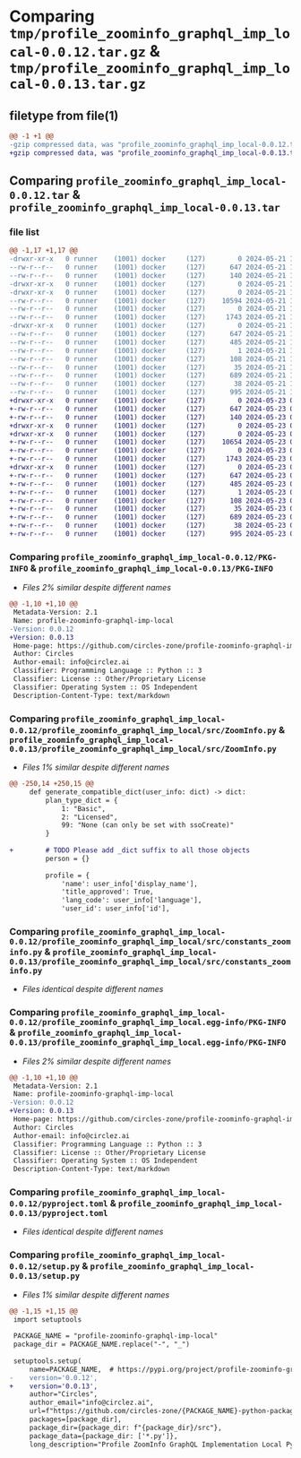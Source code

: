 # Comparing `tmp/profile_zoominfo_graphql_imp_local-0.0.12.tar.gz` & `tmp/profile_zoominfo_graphql_imp_local-0.0.13.tar.gz`

## filetype from file(1)

```diff
@@ -1 +1 @@
-gzip compressed data, was "profile_zoominfo_graphql_imp_local-0.0.12.tar", last modified: Tue May 21 14:07:39 2024, max compression
+gzip compressed data, was "profile_zoominfo_graphql_imp_local-0.0.13.tar", last modified: Thu May 23 04:56:58 2024, max compression
```

## Comparing `profile_zoominfo_graphql_imp_local-0.0.12.tar` & `profile_zoominfo_graphql_imp_local-0.0.13.tar`

### file list

```diff
@@ -1,17 +1,17 @@
-drwxr-xr-x   0 runner    (1001) docker     (127)        0 2024-05-21 14:07:39.786642 profile_zoominfo_graphql_imp_local-0.0.12/
--rw-r--r--   0 runner    (1001) docker     (127)      647 2024-05-21 14:07:39.786642 profile_zoominfo_graphql_imp_local-0.0.12/PKG-INFO
--rw-r--r--   0 runner    (1001) docker     (127)      140 2024-05-21 14:07:08.000000 profile_zoominfo_graphql_imp_local-0.0.12/README.md
-drwxr-xr-x   0 runner    (1001) docker     (127)        0 2024-05-21 14:07:39.782642 profile_zoominfo_graphql_imp_local-0.0.12/profile_zoominfo_graphql_imp_local/
-drwxr-xr-x   0 runner    (1001) docker     (127)        0 2024-05-21 14:07:39.786642 profile_zoominfo_graphql_imp_local-0.0.12/profile_zoominfo_graphql_imp_local/src/
--rw-r--r--   0 runner    (1001) docker     (127)    10594 2024-05-21 14:07:08.000000 profile_zoominfo_graphql_imp_local-0.0.12/profile_zoominfo_graphql_imp_local/src/ZoomInfo.py
--rw-r--r--   0 runner    (1001) docker     (127)        0 2024-05-21 14:07:08.000000 profile_zoominfo_graphql_imp_local-0.0.12/profile_zoominfo_graphql_imp_local/src/__init__.py
--rw-r--r--   0 runner    (1001) docker     (127)     1743 2024-05-21 14:07:08.000000 profile_zoominfo_graphql_imp_local-0.0.12/profile_zoominfo_graphql_imp_local/src/constants_zoominfo.py
-drwxr-xr-x   0 runner    (1001) docker     (127)        0 2024-05-21 14:07:39.786642 profile_zoominfo_graphql_imp_local-0.0.12/profile_zoominfo_graphql_imp_local.egg-info/
--rw-r--r--   0 runner    (1001) docker     (127)      647 2024-05-21 14:07:39.000000 profile_zoominfo_graphql_imp_local-0.0.12/profile_zoominfo_graphql_imp_local.egg-info/PKG-INFO
--rw-r--r--   0 runner    (1001) docker     (127)      485 2024-05-21 14:07:39.000000 profile_zoominfo_graphql_imp_local-0.0.12/profile_zoominfo_graphql_imp_local.egg-info/SOURCES.txt
--rw-r--r--   0 runner    (1001) docker     (127)        1 2024-05-21 14:07:39.000000 profile_zoominfo_graphql_imp_local-0.0.12/profile_zoominfo_graphql_imp_local.egg-info/dependency_links.txt
--rw-r--r--   0 runner    (1001) docker     (127)      108 2024-05-21 14:07:39.000000 profile_zoominfo_graphql_imp_local-0.0.12/profile_zoominfo_graphql_imp_local.egg-info/requires.txt
--rw-r--r--   0 runner    (1001) docker     (127)       35 2024-05-21 14:07:39.000000 profile_zoominfo_graphql_imp_local-0.0.12/profile_zoominfo_graphql_imp_local.egg-info/top_level.txt
--rw-r--r--   0 runner    (1001) docker     (127)      689 2024-05-21 14:07:08.000000 profile_zoominfo_graphql_imp_local-0.0.12/pyproject.toml
--rw-r--r--   0 runner    (1001) docker     (127)       38 2024-05-21 14:07:39.786642 profile_zoominfo_graphql_imp_local-0.0.12/setup.cfg
--rw-r--r--   0 runner    (1001) docker     (127)      995 2024-05-21 14:07:08.000000 profile_zoominfo_graphql_imp_local-0.0.12/setup.py
+drwxr-xr-x   0 runner    (1001) docker     (127)        0 2024-05-23 04:56:58.407223 profile_zoominfo_graphql_imp_local-0.0.13/
+-rw-r--r--   0 runner    (1001) docker     (127)      647 2024-05-23 04:56:58.407223 profile_zoominfo_graphql_imp_local-0.0.13/PKG-INFO
+-rw-r--r--   0 runner    (1001) docker     (127)      140 2024-05-23 04:56:25.000000 profile_zoominfo_graphql_imp_local-0.0.13/README.md
+drwxr-xr-x   0 runner    (1001) docker     (127)        0 2024-05-23 04:56:58.403223 profile_zoominfo_graphql_imp_local-0.0.13/profile_zoominfo_graphql_imp_local/
+drwxr-xr-x   0 runner    (1001) docker     (127)        0 2024-05-23 04:56:58.407223 profile_zoominfo_graphql_imp_local-0.0.13/profile_zoominfo_graphql_imp_local/src/
+-rw-r--r--   0 runner    (1001) docker     (127)    10654 2024-05-23 04:56:25.000000 profile_zoominfo_graphql_imp_local-0.0.13/profile_zoominfo_graphql_imp_local/src/ZoomInfo.py
+-rw-r--r--   0 runner    (1001) docker     (127)        0 2024-05-23 04:56:25.000000 profile_zoominfo_graphql_imp_local-0.0.13/profile_zoominfo_graphql_imp_local/src/__init__.py
+-rw-r--r--   0 runner    (1001) docker     (127)     1743 2024-05-23 04:56:25.000000 profile_zoominfo_graphql_imp_local-0.0.13/profile_zoominfo_graphql_imp_local/src/constants_zoominfo.py
+drwxr-xr-x   0 runner    (1001) docker     (127)        0 2024-05-23 04:56:58.407223 profile_zoominfo_graphql_imp_local-0.0.13/profile_zoominfo_graphql_imp_local.egg-info/
+-rw-r--r--   0 runner    (1001) docker     (127)      647 2024-05-23 04:56:58.000000 profile_zoominfo_graphql_imp_local-0.0.13/profile_zoominfo_graphql_imp_local.egg-info/PKG-INFO
+-rw-r--r--   0 runner    (1001) docker     (127)      485 2024-05-23 04:56:58.000000 profile_zoominfo_graphql_imp_local-0.0.13/profile_zoominfo_graphql_imp_local.egg-info/SOURCES.txt
+-rw-r--r--   0 runner    (1001) docker     (127)        1 2024-05-23 04:56:58.000000 profile_zoominfo_graphql_imp_local-0.0.13/profile_zoominfo_graphql_imp_local.egg-info/dependency_links.txt
+-rw-r--r--   0 runner    (1001) docker     (127)      108 2024-05-23 04:56:58.000000 profile_zoominfo_graphql_imp_local-0.0.13/profile_zoominfo_graphql_imp_local.egg-info/requires.txt
+-rw-r--r--   0 runner    (1001) docker     (127)       35 2024-05-23 04:56:58.000000 profile_zoominfo_graphql_imp_local-0.0.13/profile_zoominfo_graphql_imp_local.egg-info/top_level.txt
+-rw-r--r--   0 runner    (1001) docker     (127)      689 2024-05-23 04:56:25.000000 profile_zoominfo_graphql_imp_local-0.0.13/pyproject.toml
+-rw-r--r--   0 runner    (1001) docker     (127)       38 2024-05-23 04:56:58.407223 profile_zoominfo_graphql_imp_local-0.0.13/setup.cfg
+-rw-r--r--   0 runner    (1001) docker     (127)      995 2024-05-23 04:56:25.000000 profile_zoominfo_graphql_imp_local-0.0.13/setup.py
```

### Comparing `profile_zoominfo_graphql_imp_local-0.0.12/PKG-INFO` & `profile_zoominfo_graphql_imp_local-0.0.13/PKG-INFO`

 * *Files 2% similar despite different names*

```diff
@@ -1,10 +1,10 @@
 Metadata-Version: 2.1
 Name: profile-zoominfo-graphql-imp-local
-Version: 0.0.12
+Version: 0.0.13
 Home-page: https://github.com/circles-zone/profile-zoominfo-graphql-imp-local-python-package
 Author: Circles
 Author-email: info@circlez.ai
 Classifier: Programming Language :: Python :: 3
 Classifier: License :: Other/Proprietary License
 Classifier: Operating System :: OS Independent
 Description-Content-Type: text/markdown
```

### Comparing `profile_zoominfo_graphql_imp_local-0.0.12/profile_zoominfo_graphql_imp_local/src/ZoomInfo.py` & `profile_zoominfo_graphql_imp_local-0.0.13/profile_zoominfo_graphql_imp_local/src/ZoomInfo.py`

 * *Files 1% similar despite different names*

```diff
@@ -250,14 +250,15 @@
     def generate_compatible_dict(user_info: dict) -> dict:
         plan_type_dict = {
             1: "Basic",
             2: "Licensed",
             99: "None (can only be set with ssoCreate)"
         }
 
+        # TODO Please add _dict suffix to all those objects
         person = {}
 
         profile = {
             'name': user_info['display_name'],
             'title_approved': True,
             'lang_code': user_info['language'],
             'user_id': user_info['id'],
```

### Comparing `profile_zoominfo_graphql_imp_local-0.0.12/profile_zoominfo_graphql_imp_local/src/constants_zoominfo.py` & `profile_zoominfo_graphql_imp_local-0.0.13/profile_zoominfo_graphql_imp_local/src/constants_zoominfo.py`

 * *Files identical despite different names*

### Comparing `profile_zoominfo_graphql_imp_local-0.0.12/profile_zoominfo_graphql_imp_local.egg-info/PKG-INFO` & `profile_zoominfo_graphql_imp_local-0.0.13/profile_zoominfo_graphql_imp_local.egg-info/PKG-INFO`

 * *Files 2% similar despite different names*

```diff
@@ -1,10 +1,10 @@
 Metadata-Version: 2.1
 Name: profile-zoominfo-graphql-imp-local
-Version: 0.0.12
+Version: 0.0.13
 Home-page: https://github.com/circles-zone/profile-zoominfo-graphql-imp-local-python-package
 Author: Circles
 Author-email: info@circlez.ai
 Classifier: Programming Language :: Python :: 3
 Classifier: License :: Other/Proprietary License
 Classifier: Operating System :: OS Independent
 Description-Content-Type: text/markdown
```

### Comparing `profile_zoominfo_graphql_imp_local-0.0.12/pyproject.toml` & `profile_zoominfo_graphql_imp_local-0.0.13/pyproject.toml`

 * *Files identical despite different names*

### Comparing `profile_zoominfo_graphql_imp_local-0.0.12/setup.py` & `profile_zoominfo_graphql_imp_local-0.0.13/setup.py`

 * *Files 1% similar despite different names*

```diff
@@ -1,15 +1,15 @@
 import setuptools 
 
 PACKAGE_NAME = "profile-zoominfo-graphql-imp-local"
 package_dir = PACKAGE_NAME.replace("-", "_")
 
 setuptools.setup(
     name=PACKAGE_NAME,  # https://pypi.org/project/profile-zoominfo-graphql-imp-local
-    version='0.0.12',
+    version='0.0.13',
     author="Circles",
     author_email="info@circlez.ai",
     url=f"https://github.com/circles-zone/{PACKAGE_NAME}-python-package",
     packages=[package_dir],
     package_dir={package_dir: f"{package_dir}/src"},
     package_data={package_dir: ['*.py']},
     long_description="Profile ZoomInfo GraphQL Implementation Local Python Package",
```


